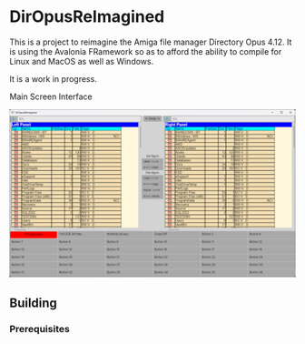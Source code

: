 # DirOpusReImagined

This is a project to reimagine the Amiga file manager Directory Opus 4.12. 
It is using the Avalonia FRamework so as to afford the ability to compile for Linux
and MacOS as well as Windows.

It is a work in progress.

Main Screen Interface

![Screenshot](https://github.com/Harlock123/DirOpusReImagined/blob/master/Images/MainScreen1.jpg)

## Building

### Prerequisites


